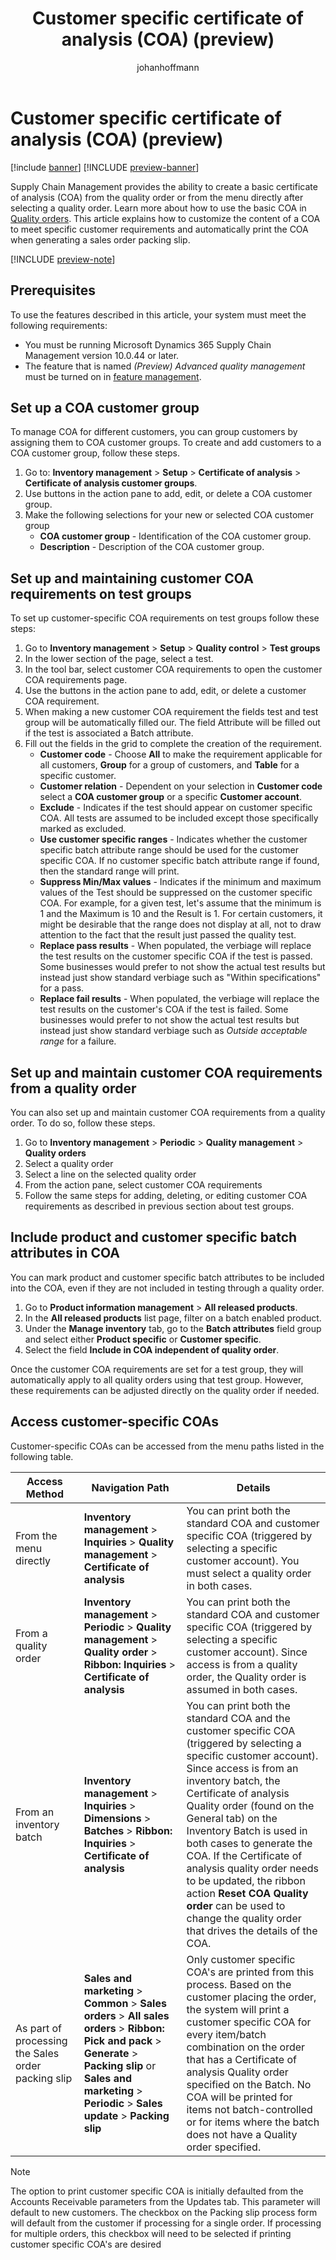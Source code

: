 ﻿---
title: Customer specific certificate of analysis (COA) (preview)
description: Learn how to customize the content of a COA to meet specific customer requirements and automatically print the COA when generating a sales order packing slip
author: johanhoffmann
ms.author: johanho
ms.reviewer: kamaybac
ms.search.form: QMSInventTestCertOfAnalysisCustGroup, InventTestGroup, InventQualityOrderTable
ms.topic: how-to
ms.date: 04/25/2025
ms.custom: 
  - bap-template
---

# Customer specific certificate of analysis (COA) (preview)

[!include [banner](../../includes/banner.md)]
[!INCLUDE [preview-banner](~/../shared-content/shared/preview-includes/preview-banner.md)]
<!-- KFM: Preview until further notice -->

Supply Chain Management provides the ability to create a basic certificate of analysis (COA) from the quality order or from the menu directly after selecting a quality order. Learn more about how to use the basic COA in [Quality orders](quality-orders.md). This article explains how to customize the content of a COA to meet specific customer requirements and automatically print the COA when generating a sales order packing slip.

[!INCLUDE [preview-note](~/../shared-content/shared/preview-includes/preview-note-d365.md)]

## Prerequisites

To use the features described in this article, your system must meet the following requirements:

- You must be running Microsoft Dynamics 365 Supply Chain Management version 10.0.44 or later.
- The feature that is named *(Preview) Advanced quality management* must be turned on in [feature management](../../fin-ops-core/fin-ops/get-started/feature-management/feature-management-overview.md). <!-- KFM: more here? right FM? -->

## Set up a COA customer group

To manage COA for different customers, you can group customers by assigning them to COA customer groups. To create and add customers to a COA customer group, follow these steps.

1. Go to: **Inventory management** \> **Setup** \> **Certificate of analysis** \> **Certificate of analysis customer groups**.
1. Use buttons in the action pane to add, edit, or delete a COA customer group.
1. Make the following selections for your new or selected COA customer group
    - **COA customer group** - Identification of the COA customer group.
    - **Description** - Description of the COA customer group.

## Set up and maintaining customer COA requirements on test groups

To set up customer-specific COA requirements on test groups follow these steps:

1. Go to **Inventory management** \> **Setup** \> **Quality control** \> **Test groups**
1. In the lower section of the page, select a test.
1. In the tool bar, select customer COA requirements to open the customer COA requirements page.
1. Use the buttons in the action pane to add, edit, or delete a customer COA requirement.
1. When making a new customer COA requirement the fields test and test group will be automatically filled our. The field Attribute will be filled out if the test is associated a Batch attribute. 
1. Fill out the fields in the grid to complete the creation of the requirement.
    - **Customer code** - Choose **All** to make the requirement applicable for all customers, **Group** for a group of customers, and **Table** for a specific customer.
    - **Customer relation** - Dependent on your selection in **Customer code** select a **COA customer group** or a specific **Customer account**.
    - **Exclude** - Indicates if the test should appear on customer specific COA. All tests are assumed to be included except those specifically marked as excluded.
    - **Use customer specific ranges** - Indicates whether the customer specific batch attribute range should be used for the customer specific COA. If no customer specific batch attribute range if found, then the standard range will print.
    - **Suppress Min/Max values** - Indicates if the minimum and maximum values of the Test should be suppressed on the customer specific COA. For example, for a given test, let's assume that the minimum is 1 and the Maximum is 10 and the Result is 1. For certain customers, it might be desirable that the range does not display at all, not to draw attention to the fact that the result just passed the quality test.
    - **Replace pass results** - When populated, the verbiage will replace the test results on the customer specific COA if the test is passed. Some businesses would prefer to not show the actual test results but instead just show standard verbiage such as "Within specifications" for a pass.
    - **Replace fail results** - When populated, the verbiage will replace the test results on the customer's COA if the test is failed. Some businesses would prefer to not show the actual test results but instead just show standard verbiage such as *Outside acceptable range* for a failure.

## Set up and maintain customer COA requirements from a quality order

You can also set up and maintain customer COA requirements from a quality order. To do so, follow these steps.

1. Go to **Inventory management** \> **Periodic** \> **Quality management** \> **Quality orders**
1. Select a quality order
1. Select a line on the selected quality order
1. From the action pane, select customer COA requirements
1. Follow the same steps for adding, deleting, or editing customer COA requirements as described in previous section about test groups.

## Include product and customer specific batch attributes in COA

You can mark product and customer specific batch attributes to be included into the COA, even if they are not included in testing through a quality order.

1. Go to **Product information management** \> **All released products**. <!-- KFM: I can't find this path. I checked **Released products**, but couldn't find any of the other settings listed below either. -->
1. In the **All released products** list page, filter on a batch enabled product.
1. Under the **Manage inventory** tab, go to the **Batch attributes** field group and select either **Product specific** or **Customer specific**.
1. Select the field **Include in COA independent of quality order**.

Once the customer COA requirements are set for a test group, they will automatically apply to all quality orders using that test group. However, these requirements can be adjusted directly on the quality order if needed.

## Access customer-specific COAs

Customer-specific COAs can be accessed from the menu paths listed in the following table.

| Access Method | Navigation Path | Details |
|--|--|--|
| From the menu directly | **Inventory management** \> **Inquiries** \> **Quality management** \> **Certificate of analysis** | You can print both the standard COA and customer specific COA (triggered by selecting a specific customer account). You must select a quality order in both cases. |
| From a quality order | **Inventory management** \> **Periodic** \> **Quality management** \> **Quality order** \> **Ribbon: Inquiries** \> **Certificate of analysis** | You can print both the standard COA and customer specific COA (triggered by selecting a specific customer account). Since access is from a quality order, the Quality order is assumed in both cases. |
| From an inventory batch | **Inventory management** \> **Inquiries** \> **Dimensions** \> **Batches** \> **Ribbon: Inquiries** \> **Certificate of analysis** | You can print both the standard COA and the customer specific COA (triggered by selecting a specific customer account). Since access is from an inventory batch, the Certificate of analysis Quality order (found on the General tab) on the Inventory Batch is used in both cases to generate the COA. If the Certificate of analysis quality order needs to be updated, the ribbon action **Reset COA Quality order** can be used to change the quality order that drives the details of the COA. |
| As part of processing the Sales order packing slip | **Sales and marketing** \> **Common** \> **Sales orders** \> **All sales orders** \> **Ribbon: Pick and pack** \> **Generate** \> **Packing slip** or **Sales and marketing** \> **Periodic** \> **Sales update** \> **Packing slip** | Only customer specific COA's are printed from this process. Based on the customer placing the order, the system will print a customer specific COA for every item/batch combination on the order that has a Certificate of analysis Quality order specified on the Batch. No COA will be printed for items not batch-controlled or for items where the batch does not have a Quality order specified. |

> [!NOTE]
> The option to print customer specific COA is initially defaulted from the Accounts Receivable parameters from the Updates tab. This parameter will default to new customers. The checkbox on the Packing slip process form will default from the customer if processing for a single order. If processing for multiple orders, this checkbox will need to be selected if printing customer specific COA's are desired
